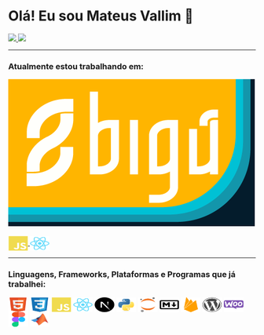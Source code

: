 # Olá! Eu sou Mateus Vallim 👋

<div>
  <a href="https://github.com/vallimmateus">
    <img height="150em" src="https://github-readme-stats-mateus-vallim-martins-projects.vercel.app//api?username=vallimmateus&hide=stars,issues&include_all_commits=true&count_private=true&show_icons=true&icon_color=58A6FF&title_color=C9D1D9&text_color=8B949E&bg_color=0D111700&border_color=30363D&locale=pt-br&border_radius=6" />
    <img height="150em" src="https://github-readme-stats-mateus-vallim-martins-projects.vercel.app//api/top-langs/?username=vallimmateus&layout=compact&title_color=C9D1D9&text_color=8B949E&bg_color=0D111700&border_color=30363D&locale=pt-br&border_radius=6" />
  </a>
</div>

----
### Atualmente estou trabalhando em:

<a href="https://github.com/vallimmateus/Bigu">
  <img src="Github.png" style="border-radius: 15 px !important; overflow: hidden;" />
  <!--https://github-readme-stats-mateus-vallim-martins-projects.vercel.app//api/pin/?username=vallimmateus&repo=Bigu&title_color=C9D1D9&text_color=8B949E&bg_color=0D111700&border_color=30363D&locale=pt-br&border_radius=6" style="float: right" />-->
<div>
  <br>
  <img align="center" alt="Js" height="30" width="40" src="https://raw.githubusercontent.com/devicons/devicon/master/icons/javascript/javascript-plain.svg">
  <img align="center" alt="React" height="30" width="40" src="https://raw.githubusercontent.com/devicons/devicon/master/icons/react/react-original.svg">
</div>
</a>

----
### Linguagens, Frameworks, Plataformas e Programas que já trabalhei:

<div>
  <img align="center" alt="HTML" height="30" width="40" src="https://raw.githubusercontent.com/devicons/devicon/master/icons/html5/html5-original.svg">
  <img align="center" alt="CSS" height="30" width="40" src="https://raw.githubusercontent.com/devicons/devicon/master/icons/css3/css3-original.svg">
  <img align="center" alt="Js" height="30" width="40" src="https://raw.githubusercontent.com/devicons/devicon/master/icons/javascript/javascript-plain.svg">
  <img align="center" alt="React" height="30" width="40" src="https://raw.githubusercontent.com/devicons/devicon/master/icons/react/react-original.svg">
  <img align="center" alt="NextJS" height="30" width="40" src="https://raw.githubusercontent.com/devicons/devicon/master/icons/nextjs/nextjs-original.svg">
  <img align="center" alt="Python" height="30" width="40" src="https://raw.githubusercontent.com/devicons/devicon/master/icons/python/python-original.svg">
  <img align="center" alt="Jupyter" height="30" width="40" src="https://raw.githubusercontent.com/devicons/devicon/master/icons/jupyter/jupyter-original.svg">
  <img align="center" alt="Markdown" height="30" width="40" src="https://raw.githubusercontent.com/devicons/devicon/master/icons/markdown/markdown-original.svg">
  <img align="center" alt="Firebase" height="30" width="40" src="https://raw.githubusercontent.com/devicons/devicon/master/icons/firebase/firebase-plain.svg">
  <img align="center" alt="WordPress" height="30" width="40" src="https://raw.githubusercontent.com/devicons/devicon/master/icons/wordpress/wordpress-plain.svg">
  <img align="center" alt="WooCommerce" height="30" width="40" src="https://raw.githubusercontent.com/devicons/devicon/master/icons/woocommerce/woocommerce-original.svg">
  <img align="center" alt="Figma" height="30" width="40" src="https://raw.githubusercontent.com/devicons/devicon/master/icons/figma/figma-original.svg">
  <img align="center" alt="Matlab" height="30" width="40" src="https://raw.githubusercontent.com/devicons/devicon/master/icons/matlab/matlab-original.svg">
</div>

<!--
**vallimmateus/vallimmateus** is a ✨ _special_ ✨ repository because its `README.md` (this file) appears on your GitHub profile.

Here are some ideas to get you started:

- 🔭 I’m currently working on ...
- 🌱 I’m currently learning ...
- 👯 I’m looking to collaborate on ...
- 🤔 I’m looking for help with ...
- 💬 Ask me about ...
- 📫 How to reach me: ...
- 😄 Pronouns: ...
- ⚡ Fun fact: ...
-->
